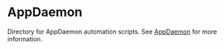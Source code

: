 # AppDaemon
Directory for AppDaemon automation scripts. See [AppDaemon](https://appdaemon.readthedocs.io/en/latest/) for more information.